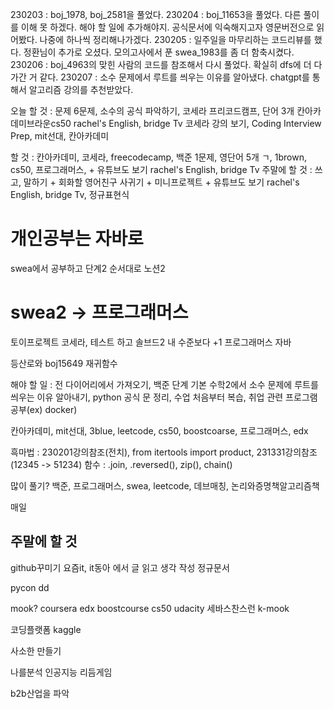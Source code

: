 230203 : boj_1978, boj_2581을 풀었다.
230204 : boj_11653을 풀었다. 다른 풀이를 이해 못 하겠다. 해야 할 일에 추가해야지. 공식문서에 익숙해지고자 영문버전으로 읽어봤다. 나중에 하나씩 정리해나가겠다. 
230205 : 일주일을 마무리하는 코드리뷰를 했다. 정환님이 추가로 오셨다. 모의고사에서 푼 swea_1983를 좀 더 함축시켰다.
230206 : boj_4963의 맞힌 사람의 코드를 참조해서 다시 풀었다. 확실히 dfs에 더 다가간 거 같다.
230207 : 소수 문제에서 루트를 씌우는 이유를 알아냈다. chatgpt를 통해서 알고리즘 강의를 추천받았다.

오늘 할 것 : 문제 6문제, 소수의 공식 파악하기, 코세라 프리코드캠프, 단어 3개
칸아카데미브라운cs50
rachel's English, bridge Tv
코세라 강의 보기, Coding Interview Prep, mit선대, 칸아카데미

할 것 : 칸아카데미, 코세라, freecodecamp, 백준 1문제, 영단어 5개 ㄱ, 1brown, cs50, 프로그래머스, + 유튜브도 보기 rachel's English, bridge Tv
주말에 할 것 : 쓰고, 말하기 + 회화할 영어친구 사귀기 + 미니프로젝트 + 유튜브도 보기 rachel's English, bridge Tv, 정규표현식
# 개인공부는 자바로
swea에서 공부하고 
단계2 순서대로
노션2
# swea2 -> 프로그래머스
토이프로젝트
코세라, 테스트 하고
솔브드2 내 수준보다 +1
프로그래머스
자바

등산로와 boj15649 재귀함수

해야 할 일 : 전 다이어리에서 가져오기, 백준 단계 기본 수학2에서 소수 문제에 루트를 씌우는 이유 알아내기, python 공식 문 정리, 수업 처음부터 복습, 취업 관련 프로그램 공부(ex) docker)

칸아카데미, mit선대, 3blue, leetcode, cs50, boostcoarse, 프로그래머스, edx

흑마법 : 230201강의참조(전치), from itertools import product, 231331강의참조(12345 -> 51234)
함수 : .join, .reversed(), zip(), chain()

많이 풀기? 백준, 프로그래머스, swea, leetcode, 데브매칭, 논리와증명책알고리즘책

매일 
## 주말에 할 것
github꾸미기
요즘it, it동아 에서 글 읽고 생각 작성
정규문서

pycon dd

mook?
coursera
edx
boostcourse cs50
udacity 세바스찬스런
k-mook

코딩플랫폼
kaggle

사소한 만들기

나를분석
인공지능 리듬게임

b2b산업을 파악 